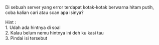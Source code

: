 Di sebuah server yang error terdapat kotak-kotak berwarna hitam putih, coba kalian cari atau scan apa isinya?

Hint : <br>1. Udah ada hintnya di soal<br>
       2. Kalau belum nemu hintnya ini deh ku kasi tau<br>
       3. Pindai isi tersebut
